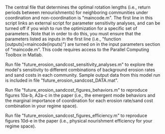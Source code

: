 The central file that determines the optimal rotation lengths (i.e., return periods between renourishments) for neighboring communities under coordination 
and non-coordination is "maincode.m". The first line in this script links an external script for parameter sensitivity analyses, and can be turned off if 
you wish to run the optimization for a specific set of parameters. Note that in order to do this, you must ensure that the parameters listed as inputs in 
the first line (i.e., "function [outputs]=maincode(inputs)") are turned on in the input parameters section of "maincode.m". This code requires access to the 
Parallel Computing Toolbox in Matlab.

Run file "future_erosion_sandcost_sensitivity_analyses.m" to explore the model's sensitivity to different combinations of background erosion rates and sand
costs in each community. Sample output data from this model run is included in file "future_erosion_sandcost_DATA.mat".

Run file "future_erosion_sandcost_figures_behaviors.m" to reproduce figures 10a-b, A2a-c in the paper (i.e., the emergent mode behaviors and 
the marginal importance of coordination for each erosion rate/sand cost combination in your regime space).

Run file "future_erosion_sandcost_figures_efficiency.m" to reproduce figures 10d-e in the paper (i.e., physical nourishment efficiency for your regime space).
